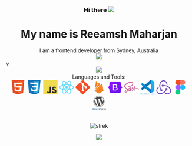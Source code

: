### <div class = "text-content" align = "center">Hi there   <img src="https://media.giphy.com/media/hvRJCLFzcasrR4ia7z/giphy.gif" width="20px"/></div>
 <h1 align = "center">My name is Reeamsh Maharjan </h1>
<div class = "text-content" align = "center">I am a frontend developer from Sydney, Australia </div>
<div id = "header" align = "center">
<img src = "https://media.giphy.com/media/3kPDmoWdBpQPNhCnUG/giphy.gif" width = "100"/>
</div>v 

<div id = "badge" align = "center">
<a href = "https://www.linkedin.com/in/reeamsh-maharjan/">
<img src = https://img.shields.io/badge/-LinkedIn-blue?logo=linkedin&logoColor=white/>
</a>
</div>

<div id = "skill-tree" align= "center" 🛠️ <h3 >Languages and Tools: </h3>
<br/>
<img src = "https://github.com/devicons/devicon/blob/master/icons/html5/html5-original.svg" alt = "html" height= "40px" width= "40px"/>
<img src = "https://github.com/devicons/devicon/blob/master/icons/css3/css3-original.svg" alt = "css" height = "40px" width = "40px"/>
 <img src = "https://github.com/devicons/devicon/blob/master/icons/javascript/javascript-original.svg" alt = "js" height = "40px" width = "40px"/>
 <img src = "https://github.com/devicons/devicon/blob/master/icons/react/react-original.svg" alt = "react" height = "40px" width = "40px"/>
  <img src = "https://github.com/devicons/devicon/blob/master/icons/git/git-original.svg" alt = "git-hub" height = "40px" width = "40px"/>  
  <img src = "https://github.com/devicons/devicon/blob/master/icons/firebase/firebase-plain.svg" alt = "firebase" height = "40px" width = "40px"/>
  <img src = "https://github.com/devicons/devicon/blob/master/icons/bootstrap/bootstrap-original.svg" alt = "bootstrap" height = "40px" width = "40px"/>
  <img src = "https://github.com/devicons/devicon/blob/master/icons/sass/sass-original.svg" alt = "sass" height = "40px" width = "40px"/>
  <img src = "https://github.com/devicons/devicon/blob/master/icons/vscode/vscode-original-wordmark.svg" alt = "vscode" height = "40px" width = "40px"/>
  <img src = "https://github.com/devicons/devicon/blob/master/icons/redux/redux-original.svg" alt = "redux" height = "40px" width = "40px"/>
  <img src = "https://github.com/devicons/devicon/blob/master/icons/figma/figma-original.svg" alt = "figma" height = "40px" width = "40px"/>
  <img src = "https://github.com/devicons/devicon/blob/master/icons/wordpress/wordpress-original.svg" alt = "wordpress" height = "40px" width = "40px"/>
</div>
<br>

<div id = "streak">
<p align = "center"><img src = "https://github-readme-streak-stats.herokuapp.com/?user=bizzle-sys&" alt= "strek"/>
</div>
<div id = "stats" align = "center">
 <img src = "https://github-readme-stats.vercel.app/api/top-langs/?username=bizzle-sys&layout=compact&theme=vision-friendly-dark"
 </div>

